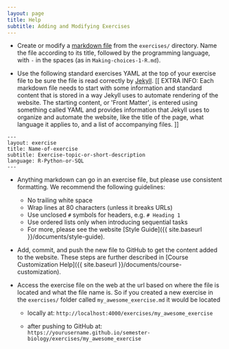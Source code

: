 ```yaml
---
layout: page
title: Help
subtitle: Adding and Modifying Exercises
---
```


- Create or modify a [markdown file](http://daringfireball.net/projects/markdown/basics) from the `exercises/` directory. Name the file according to its title, followed by the programming language, with `-` in the spaces (as in `Making-choices-1-R.md`).

- Use the following standard exercises YAML at the top of your exercise file to 
be sure the file is read correctly by [Jekyll](http://jekyllrb.com/). [[ EXTRA INFO: Each markdown file needs to start with some information and standard content that is stored in a way Jekyll uses to automate rendering of the website. The starting content, or 'Front Matter', is entered using something called YAML and provides information that Jekyll uses to organize and automate the website, like the title of the page, what language it applies to, and a list of accompanying files. ]]

```
---
layout: exercise
title: Name-of-exercise
subtitle: Exercise-topic-or-short-description
language: R-Python-or-SQL
---
```

- Anything markdown can go in an exercise file, but please use consistent formatting. We recommend the following guidelines:
   * No trailing white space
   * Wrap lines at 80 characters (unless it breaks URLs)
   * Use unclosed `#` symbols for headers, e.g. ```# Heading 1```
   * Use ordered lists only when introducing sequential tasks
   * For more, please see the website [Style Guide]({{ site.baseurl }}/documents/style-guide).

- Add, commit, and push the new file to GitHub to get the content added to the website. These steps are further described in [Course Customization Help]({{ site.baseurl }}/documents/course-customization).

- Access the exercise file on the web at the url based on where the file is 
located and what the file name is. So if you created a new exercise in the `exercises/` folder called `my_awesome_exercise.md` it would be located

   - locally at: `http://localhost:4000/exercises/my_awesome_exercise`

   - after pushing to GitHub at:
`https://yourusername.github.io/semester-biology/exercises/my_awesome_exercise`